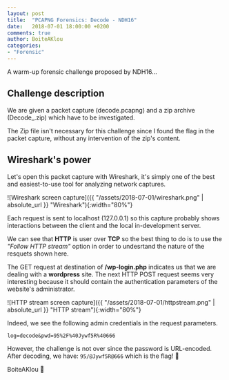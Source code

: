```yaml
---
layout: post
title:  "PCAPNG Forensics: Decode - NDH16"
date:   2018-07-01 18:00:00 +0200
comments: true
author: BoiteAKlou
categories:
- "Forensic"
---
```


A warm-up forensic challenge proposed by NDH16...
 <!--excerpt-->

## Challenge description
We are given a packet capture (decode.pcapng) and a zip archive (Decode_.zip) which have to be investigated.

The Zip file isn't necessary for this challenge since I found the flag in the packet capture, without any intervention of the zip's content.

## Wireshark's power
Let's open this packet capture with Wireshark, it's simply one of the best and easiest-to-use tool for analyzing network captures.

![Wireshark screen capture]({{ "/assets/2018-07-01/wireshark.png" | absolute_url }} "Wireshark"){:width="80%"}

Each request is sent to localhost (127.0.0.1) so this capture probably shows interactions between the client and the local  in-development server.

We can see that **HTTP** is user over **TCP** so the best thing to do is to use the *"Follow HTTP stream"* option in order to undesrtand the nature of the resquets shown here.

The GET request at destination of **/wp-login.php** indicates us that we are dealing with a **wordpress** site. The next HTTP POST request seems very interesting because it should contain the authentication parameters of the website's administrator.

![HTTP stream screen capture]({{ "/assets/2018-07-01/httpstream.png" | absolute_url }} "HTTP stream"){:width="80%"}

Indeed, we see the following admin credentials in the request parameters.

```
log=decode&pwd=95%2F%40Jywf5R%40666
```

However, the challenge is not over since the password is URL-encoded.
After decoding, we have: ```95/@Jywf5R@666``` which is the flag! :triangular_flag_on_post:

BoiteAKlou :hammer:
